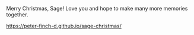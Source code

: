 Merry Christmas, Sage! Love you and hope to make many more memories together.

https://peter-finch-d.github.io/sage-christmas/
